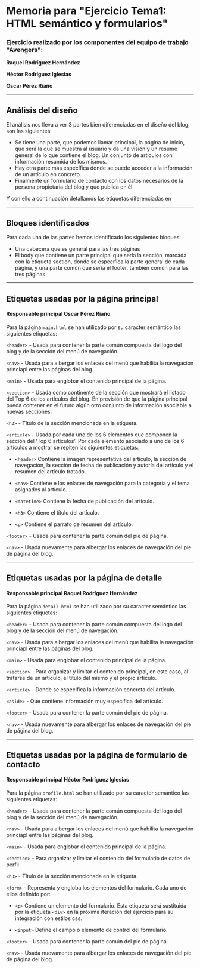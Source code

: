 # Memoria para "Ejercicio Tema1: HTML semántico y formularios"

### Ejercicio realizado por los componentes del equipo de trabajo "Avengers":
__Raquel Rodríguez Hernández__

__Héctor Rodríguez Iglesias__

__Oscar Pérez Riaño__

---
## Análisis del diseño
El análisis nos lleva a ver 3 partes bien diferenciadas en el diseño del blog, son las siguientes:
- Se tiene una parte, que podemos llamar principal, la página de inicio, que será la que se muestra al usuario y da una visión y un resume general de lo que contiene el blog. Un conjunto de artículos con información resumida de los mismos.
- Hay otra parte más específica donde se puede acceder a la información de un artículo en concreto.
- Finalmente un formulario de contacto con los datos necesarios de la persona propietaria del blog y que publica en él.

Y con ello a continuación detallamos las etiquetas diferenciadas en

---
## Bloques identificados

Para cada una de las partes hemos identificado los siguientes bloques:
- Una cabecera que es general para las tres páginas
- El body que contiene un parte principal que sería la sección, marcada con la etiqueta section, donde se específica la parte general de cada página,
y una parte común que sería el footer, también común para las tres páginas.

---
## Etiquetas usadas por la página principal
#### Responsable principal Oscar Pérez Riaño

Para la página `main.html` se han utilizado por su caracter semántico las siguientes etiquetas:

`<header>`
		- Usada para contener la parte común compuesta del logo del blog y de la sección del menú de navegación.

`<nav>`
		- Usada para albergar los enlaces del menú que habilita la navegación princiapl entre las páginas del blog.

`<main>`
		- Usada para englobar el contenido principal de la página.

`<section>`
		- Usada como continente de la sección que mostrará el listado del Top 6 de los artículos del blog. 
		En previsión de que la página principal pueda contener en el futuro algún otro conjunto de información asociable a nuevas secciones.

`<h3>`
		- Título de la sección mencionada en la etiqueta.
		
`<article>`
		- Usada por cada uno de los 6 elementos que componen la sección del 'Top 6 artículos'.
		Por cada elemento asociado a uno de los 6 artículos a mostrar se repiten las siguientes etiquetas:
		
- `<header>`
Contiene la imagen representativa del artículo, la sección de navegación, la sección de fecha de publicación y autoría del artículo y el resumen del artículo tratado.

- `<nav>`
Contiene e los enlaces de navegación para la categoría y el tema asignados al artículo.

- `<datetime>`
Contiene la fecha de publicación del artículo.

- `<h3>`
Contiene el título del artículo.

- `<p>`
Contiene el parrafo de resumen del artículo.

`<footer>`
		- Usada para contener la parte común del píe de página.

`<nav>`
		- Usada nuevamente para albergar los enlaces de navegación del píe de página del blog.

---
## Etiquetas usadas por la página de detalle
#### Responsable principal Raquel Rodríguez Hernández

Para la página `detail.html` se han utilizado por su caracter semántico las siguientes etiquetas:

`<header>`
		- Usada para contener la parte común compuesta del logo del blog y de la sección del menú de navegación.

`<nav>`
		- Usada para albergar los enlaces del menú que habilita la navegación princiapl entre las páginas del blog.

`<main>`
		- Usada para englobar el contenido principal de la página.

`<section>`
		 - Para organizar y limitar el contenido principal, en este caso, al tratarse de un artículo, el título del mismo y el propio artículo.

`<article>`
		- Donde se especifica la información concreta del artículo.

`<aside>`
		- Que contiene información muy específica del artículo.

`<footer>`
		- Usada para contener la parte común del píe de página.

`<nav>`
		- Usada nuevamente para albergar los enlaces de navegación del píe de página del blog.

---
## Etiquetas usadas por la página de formulario de contacto
#### Responsable principal Héctor Rodríguez Iglesias

Para la página `profile.html` se han utilizado por su caracter semántico las siguientes etiquetas:

`<header>`
		- Usada para contener la parte común compuesta del logo del blog y de la sección del menú de navegación.

`<nav>`
		- Usada para albergar los enlaces del menú que habilita la navegación princiapl entre las páginas del blog.

`<main>`
		- Usada para englobar el contenido principal de la página.

`<section>`
		- Para organizar y limitar el contenido del formulario de datos de perfil

`<h3>`
		- Título de la sección mencionada en la etiqueta.
		
`<form>`
		- Representa y engloba los elementos del formulario. Cada uno de ellos definido por:

- `<p>`
Contiene un elemento del formulario. Esta etiqueta será sustituida por la etiqueta `<div>` en la próxima iteración del ejercicio para su integración con estilos css.

- `<input>`
Define el campo o elemento de control del formulario.

`<footer>`
		- Usada para contener la parte común del píe de página.

`<nav>`
		- Usada nuevamente para albergar los enlaces de navegación del píe de página del blog.

